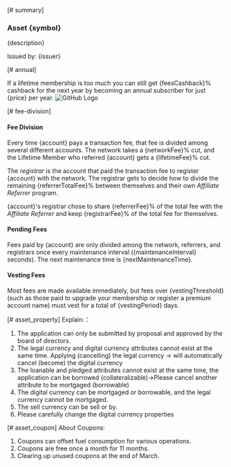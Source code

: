 [# summary]
### Asset {symbol}

{description}

Issued by: {issuer}

[# annual]

If a lifetime membership is too much you can still get {feesCashback}%  cashback for the next year by becoming an
annual subscriber for just {price} per year.
![GitHub Logo](/images/logo.png)

[# fee-division]
#### Fee Division
Every time {account} pays a transaction fee, that fee is divided among several different accounts.  The network takes
a {networkFee}% cut, and the Lifetime Member who referred {account} gets a {lifetimeFee}% cut.

The _registrar_ is the account that paid the transaction fee to register {account} with the network.  The registrar gets to decide how to
divide the remaining {referrerTotalFee}% between themselves and their own _Affiliate Referrer_ program.

{account}'s registrar chose to share {referrerFee}% of the total fee with the _Affiliate Referrer_ and keep {registrarFee}% of the total fee for themselves.
                            
                            
#### Pending Fees
Fees paid by {account} are only divided among the network, referrers, and registrars once every maintenance interval ({maintenanceInterval} seconds). The
next maintenance time is {nextMaintenanceTime}.
                 
#### Vesting Fees

Most fees are made available immediately, but fees over {vestingThreshold}
(such as those paid to upgrade your membership or register a premium account name) must vest for a total of {vestingPeriod} days.


[# asset_property]
Explain:：
1. The application can only be submitted by proposal and approved by the board of directors.
2. The legal currency and digital currency attributes cannot exist at the same time. Applying (cancelling) the legal currency -> will automatically  cancel (become) the digital currency
3. The loanable and pledged attributes cannot exist at the same time, the application can be borrowed (collateralizable)->Please cancel another attribute to be mortgaged (borrowable)
4. The digital currency can be mortgaged or borrowable, and the legal currency cannot be mortgaged.
5. The sell currency can be sell or by.
6. Please carefully change the digital currency properties


[# asset_coupon]
About Coupons:
1. Coupons can offset fuel consumption for various operations.
2. Coupons are free once a month for 11 months.
3. Clearing up unused coupons at the end of March.
